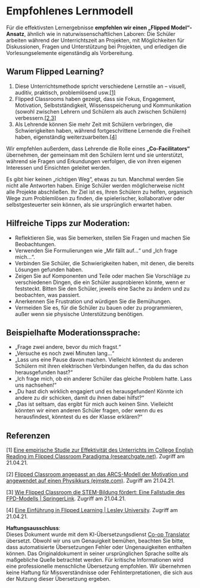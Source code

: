 <!--
CO_OP_TRANSLATOR_METADATA:
{
  "original_hash": "012bbd19f13171be32ac9ba21d4186c2",
  "translation_date": "2025-08-25T20:36:03+00:00",
  "source_file": "recommended-learning-model.md",
  "language_code": "de"
}
-->
# Empfohlenes Lernmodell

Für die effektivsten Lernergebnisse **empfehlen wir einen „Flipped Model“-Ansatz**, ähnlich wie in naturwissenschaftlichen Laboren: Die Schüler arbeiten während der Unterrichtszeit an Projekten, mit Möglichkeiten für Diskussionen, Fragen und Unterstützung bei Projekten, und erledigen die Vorlesungselemente eigenständig als Vorbereitung.

## Warum Flipped Learning?

1. Diese Unterrichtsmethode spricht verschiedene Lernstile an – visuell, auditiv, praktisch, problemlösend usw.[[1]](../..)
2. Flipped Classrooms haben gezeigt, dass sie Fokus, Engagement, Motivation, Selbstständigkeit, Wissensspeicherung und Kommunikation (sowohl zwischen Lehrern und Schülern als auch zwischen Schülern) verbessern.[[2,3]](../..)
3. Als Lehrende können Sie mehr Zeit mit Schülern verbringen, die Schwierigkeiten haben, während fortgeschrittene Lernende die Freiheit haben, eigenständig weiterzuarbeiten.[[4]](../..)

Wir empfehlen außerdem, dass Lehrende die Rolle eines **„Co-Facilitators“** übernehmen, der gemeinsam mit den Schülern lernt und sie unterstützt, während sie Fragen und Erkundungen verfolgen, die von ihren eigenen Interessen und Einsichten geleitet werden.

Es gibt hier keinen „richtigen Weg“, etwas zu tun. Manchmal werden Sie nicht alle Antworten haben. Einige Schüler werden möglicherweise nicht alle Projekte abschließen. Ihr Ziel ist es, Ihren Schülern zu helfen, organisch Wege zum Problemlösen zu finden, die spielerischer, kollaborativer oder selbstgesteuerter sein können, als sie ursprünglich erwartet haben.

## Hilfreiche Tipps zur Moderation:

* Reflektieren Sie, was Sie bemerken, stellen Sie Fragen und machen Sie Beobachtungen.
* Verwenden Sie Formulierungen wie „Mir fällt auf…“ und „Ich frage mich…“.
* Verbinden Sie Schüler, die Schwierigkeiten haben, mit denen, die bereits Lösungen gefunden haben.
* Zeigen Sie auf Komponenten und Teile oder machen Sie Vorschläge zu verschiedenen Dingen, die ein Schüler ausprobieren könnte, wenn er feststeckt. Bitten Sie den Schüler, jeweils eine Sache zu ändern und zu beobachten, was passiert.
* Anerkennen Sie Frustration und würdigen Sie die Bemühungen.
* Vermeiden Sie es, für die Schüler zu bauen oder zu programmieren, außer wenn sie physische Unterstützung benötigen.

## Beispielhafte Moderationssprache:

* „Frage zwei andere, bevor du mich fragst.“
* „Versuche es noch zwei Minuten lang…“
* „Lass uns eine Pause davon machen. Vielleicht könntest du anderen Schülern mit ihren elektrischen Verbindungen helfen, da du das schon herausgefunden hast?“
* „Ich frage mich, ob ein anderer Schüler das gleiche Problem hatte. Lass uns nachsehen!“
* „Du hast dich wirklich engagiert und es herausgefunden! Könnte ich andere zu dir schicken, damit du ihnen dabei hilfst?“
* „Das ist seltsam, das ergibt für mich auch keinen Sinn. Vielleicht könnten wir einen anderen Schüler fragen, oder wenn du es herausfindest, könntest du es der Klasse erklären?“

## Referenzen

[1] [Eine empirische Studie zur Effektivität des Unterrichts im College English Reading im Flipped Classroom Paradigma (researchgate.net)](https://www.researchgate.net/publication/322264495_An_empirical_study_on_the_effectiveness_of_College_English_Reading_classroom_teaching_in_the_flipped_classroom_paradigm). Zugriff am 21.04.21.

[2] [Flipped Classroom angepasst an das ARCS-Modell der Motivation und angewendet auf einen Physikkurs (ejmste.com)](https://www.ejmste.com/article/flipped-classroom-adapted-to-the-arcs-model-of-motivation-and-applied-to-a-physics-course-4562). Zugriff am 21.04.21.

[3] [Wie Flipped Classroom die STEM-Bildung fördert: Eine Fallstudie des FPD-Modells | SpringerLink](https://link.springer.com/article/10.1007/s10758-020-09443-9). Zugriff am 21.04.21.

[4] [Eine Einführung in Flipped Learning | Lesley University](https://lesley.edu/article/an-introduction-to-flipped-learning#:~:text=An%20Introduction%20to%20Flipped%20Learning.%20Flipped%20learning%20is,advancements%20in%20the%20modern%20classroom%20is%20flipped%20learning.). Zugriff am 21.04.21.

**Haftungsausschluss**:  
Dieses Dokument wurde mit dem KI-Übersetzungsdienst [Co-op Translator](https://github.com/Azure/co-op-translator) übersetzt. Obwohl wir uns um Genauigkeit bemühen, beachten Sie bitte, dass automatisierte Übersetzungen Fehler oder Ungenauigkeiten enthalten können. Das Originaldokument in seiner ursprünglichen Sprache sollte als maßgebliche Quelle betrachtet werden. Für kritische Informationen wird eine professionelle menschliche Übersetzung empfohlen. Wir übernehmen keine Haftung für Missverständnisse oder Fehlinterpretationen, die sich aus der Nutzung dieser Übersetzung ergeben.